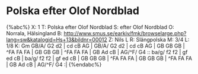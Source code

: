 # Polska efter Olof Nordblad

{%abc%}
X: 1
T: Polska efter Olof Nordblad
S: efter Olof Nordblad
O: Norrala, Hälsingland
B: http://www.smus.se/earkiv/fmk/browselarge.php?lang=sw&katalogid=Hs+13&bildnr=00012
Z: Nils L
R: Slängpolska
M: 3/4
L: 1/8
K: Gm
GB/A/ G2 d2 | cd cB AG | GB/A/ G2 d2 | cd cB AG | GB     GB GB  |
^FA   FA FA | GB GB GB | ^FA   FA FA | GB Ad cB | AG/^F/ G4    ::
ba/g/ f2 f2 | gf ed cB | ba/g/ f2 f2 | gf ed cB | GB     GB GB  |
^FA   FA FA | GB GB GB | ^FA   FA FA | GB Ad cB | AG/^F/ G4    :|
{%endabc%}
